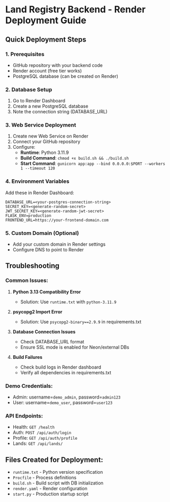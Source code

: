 # Land Registry Backend - Render Deployment Guide

## Quick Deployment Steps

### 1. Prerequisites
- GitHub repository with your backend code
- Render account (free tier works)
- PostgreSQL database (can be created on Render)

### 2. Database Setup
1. Go to Render Dashboard
2. Create a new PostgreSQL database
3. Note the connection string (DATABASE_URL)

### 3. Web Service Deployment
1. Create new Web Service on Render
2. Connect your GitHub repository
3. Configure:
   - **Runtime**: Python 3.11.9
   - **Build Command**: `chmod +x build.sh && ./build.sh`
   - **Start Command**: `gunicorn app:app --bind 0.0.0.0:$PORT --workers 1 --timeout 120`

### 4. Environment Variables
Add these in Render Dashboard:
```
DATABASE_URL=<your-postgres-connection-string>
SECRET_KEY=<generate-random-secret>
JWT_SECRET_KEY=<generate-random-jwt-secret>
FLASK_ENV=production
FRONTEND_URL=https://your-frontend-domain.com
```

### 5. Custom Domain (Optional)
- Add your custom domain in Render settings
- Configure DNS to point to Render

## Troubleshooting

### Common Issues:

1. **Python 3.13 Compatibility Error**
   - Solution: Use `runtime.txt` with `python-3.11.9`

2. **psycopg2 Import Error**
   - Solution: Use `psycopg2-binary==2.9.9` in requirements.txt

3. **Database Connection Issues**
   - Check DATABASE_URL format
   - Ensure SSL mode is enabled for Neon/external DBs

4. **Build Failures**
   - Check build logs in Render dashboard
   - Verify all dependencies in requirements.txt

### Demo Credentials:
- Admin: username=`demo_admin`, password=`admin123`
- User: username=`demo_user`, password=`user123`

### API Endpoints:
- Health: `GET /health`
- Auth: `POST /api/auth/login`
- Profile: `GET /api/auth/profile`
- Lands: `GET /api/lands/`

## Files Created for Deployment:
- `runtime.txt` - Python version specification
- `Procfile` - Process definitions
- `build.sh` - Build script with DB initialization
- `render.yaml` - Render configuration
- `start.py` - Production startup script
